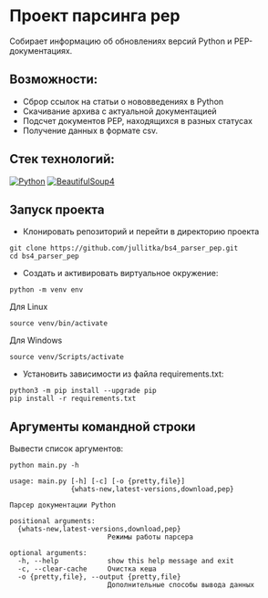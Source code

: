 # Проект парсинга pep
Cобирает информацию об обновлениях версий Python и PEP-документациях.

## Возможности:
- Сброр ссылок на статьи о нововведениях в Python
- Скачивание архива с актуальной документацией
- Подсчет документов PEP, находящихся в разных статусах
- Получение данных в формате csv.
  
## Стек технологий:
[![Python](https://img.shields.io/badge/-Python-464646?style=flat&logo=Python&logoColor=ffffff&color=043A6B)](https://www.python.org/)
[![BeautifulSoup4](https://img.shields.io/badge/-BeautifulSoup4-464646?style=flat&logo=BeautifulSoup4&logoColor=ffffff&color=043A6B)](https://www.crummy.com/software/BeautifulSoup/)

 
 ## Запуск проекта
- Клонировать репозиторий и перейти в директорию проекта
```
git clone https://github.com/jullitka/bs4_parser_pep.git
cd bs4_parser_pep
```
- Cоздать и активировать виртуальное окружение:

```
python -m venv env
```
Для Linux
```
source venv/bin/activate
```
Для Windows
```
source venv/Scripts/activate
```
- Установить зависимости из файла requirements.txt:
```
python3 -m pip install --upgrade pip
pip install -r requirements.txt
```

## Аргументы командной строки 
Вывести список аргументов:
```
python main.py -h
```
```
usage: main.py [-h] [-c] [-o {pretty,file}]
               {whats-new,latest-versions,download,pep}

Парсер документации Python

positional arguments:
  {whats-new,latest-versions,download,pep}
                        Режимы работы парсера

optional arguments:
  -h, --help            show this help message and exit
  -c, --clear-cache     Очистка кеша
  -o {pretty,file}, --output {pretty,file}
                        Дополнительные способы вывода данных
```
